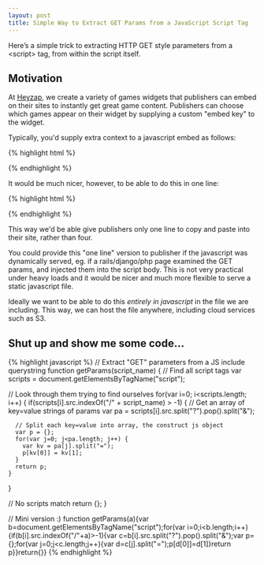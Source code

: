 ```yaml
---
layout: post
title: Simple Way to Extract GET Params from a JavaScript Script Tag
---
```


Here’s a simple trick to extracting HTTP GET style parameters from a &lt;script&gt; tag, from within the script itself.

Motivation
----------
At [Heyzap](http://www.heyzap.com), we create a variety of games widgets that publishers can embed on their sites to instantly get great game content. Publishers can choose which games appear on their widget by supplying a custom "embed key" to the widget.

Typically, you'd supply extra context to a javascript embed as follows:

{% highlight html %}
<script type="javascript" src="http://www.blah.com/myscript.js"></script>
<script type="javascript">
    new HeyzapWidget({key: "123"});
</script>
{% endhighlight %}

It would be much nicer, however, to be able to do this in one line:

{% highlight html %}
<script type="javascript" src="http://www.blah.com/myscript.js?key=123"></script>
{% endhighlight %}

This way we'd be able give publishers only one line to copy and paste into their site, rather than four.

You could provide this "one line" version to publisher if the javascript was dynamically served, eg. if a rails/django/php page examined the GET params, and injected them into the script body. This is not very practical under heavy loads and it would be nicer and much more flexible to serve a static javascript file.

Ideally we want to be able to do this *entirely in javascript* in the file we are including. This way, we can host the file anywhere, including cloud services such as S3.

Shut up and show me some code...
--------------------------------

{% highlight javascript %}
// Extract "GET" parameters from a JS include querystring
function getParams(script_name) {
  // Find all script tags
  var scripts = document.getElementsByTagName("script");
  
  // Look through them trying to find ourselves
  for(var i=0; i<scripts.length; i++) {
    if(scripts[i].src.indexOf("/" + script_name) > -1) {
      // Get an array of key=value strings of params
      var pa = scripts[i].src.split("?").pop().split("&");

      // Split each key=value into array, the construct js object
      var p = {};
      for(var j=0; j<pa.length; j++) {
        var kv = pa[j].split("=");
        p[kv[0]] = kv[1];
      }
      return p;
    }
  }
  
  // No scripts match
  return {};
}

// Mini version :)
function getParams(a){var b=document.getElementsByTagName("script");for(var i=0;i<b.length;i++){if(b[i].src.indexOf("/"+a)>-1){var c=b[i].src.split("?").pop().split("&");var p={};for(var j=0;j<c.length;j++){var d=c[j].split("=");p[d[0]]=d[1]}return p}}return{}}
{% endhighlight %}